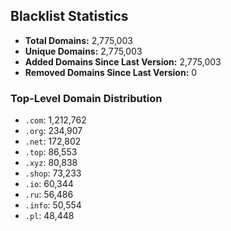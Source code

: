 ## Blacklist Statistics

- **Total Domains:** 2,775,003
- **Unique Domains:** 2,775,003
- **Added Domains Since Last Version:** 2,775,003
- **Removed Domains Since Last Version:** 0

### Top-Level Domain Distribution

-  `.com`: 1,212,762
-  `.org`: 234,907
-  `.net`: 172,802
-  `.top`: 86,553
-  `.xyz`: 80,838
-  `.shop`: 73,233
-  `.io`: 60,344
-  `.ru`: 56,486
-  `.info`: 50,554
-  `.pl`: 48,448
